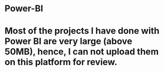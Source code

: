 # Power-BI
# Most of the projects I have done with Power BI are very large (above 50MB), hence, I can not upload them on this platform for review.
